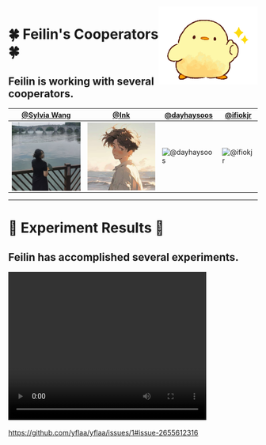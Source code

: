 <img align='right' src='duck.gif' width='200'>

# 🍀 Feilin's Cooperators 🍀
## Feilin is working with several cooperators.

[@Sylvia Wang](https://Sylvia-WangXB.github.io) | [@Ink](https://github.com/Brawrdon) | [@dayhaysoos](https://github.com/dayhaysoos) | [@ifiokjr](https://github.com/ifiokjr)
--- | --- | --- | ---
<img align='center' src='Sylvia-Wang.png' width='150'> | <img align='center' src='zyk.jpg' width='150'> | ![@dayhaysoos](https://avatars.githubusercontent.com/dayhaysoos?s=150&v=1) | ![@ifiokjr](https://avatars.githubusercontent.com/ifiokjr?s=150&v=1)

---

# 🌠 Experiment Results 🌠
## Feilin has accomplished several experiments.
<video src="https://github.com/yflaa/yflaa/issues/1#issue-2655612316" controls="" height=300 width=400> </video>

https://github.com/yflaa/yflaa/issues/1#issue-2655612316
<!-- <div align="center"> <img src="https://github-readme-stats.vercel.app/api/top-langs/?username=yflaa" /> </div> -->

